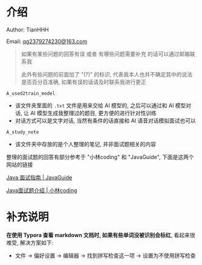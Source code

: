 # 介绍

Author: TianHHH

Email: qg2379274230@163.com

> 如果有某些问题的回答有误 或者 有哪些问题需要补充 的话可以通过邮箱联系我
>
> 此外有些问题的前面加了 "(?)" 的标识, 代表我本人也并不确定其中的说法是否百分百准确, 如果有误的话请及时联系我进行更正



`A_used2train_model`

- 该文件夹里面的 `.txt` 文件是用来交给 AI 模型的, 之后可以通过和 AI 模型对话, 让 AI 模型生成我整理过的题目, 更方便的进行针对性训练
- 对话方式可以是文字对话, 当然有条件的话直接和 AI 语音对话模拟面试也可以



`A_study_note`

- 该文件夹中存放的是个人整理的笔记, 并非面试题相关的内容





整理的面试题的回答有部分参考于 "小林coding" 和 "JavaGuide", 下面是这两个网站的链接

[Java 面试指南 | JavaGuide](https://javaguide.cn/)

[Java面试题介绍 | 小林coding](https://xiaolincoding.com/interview/#java面试篇)



# 补充说明

**在使用 Typora 查看 markdown 文档时, 如果有些单词没被识别会标红**, 看起来很难受, 解决方案如下:

- 文件 -> 偏好设置 -> 编辑器 -> 找到拼写检查这一项 -> 设置为不使用拼写检查

